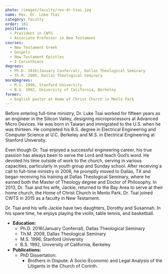 ```yaml
---
photo: /images/faculty/rev-dr-tsai.jpg
name: Rev. Dr. Luke Tsai
category: faculty
order: 101
positions:
  - President in CWTS
  - Associate Professor in New Testament
courses:
  - New Testament Greek
  - Gospels
  - New Testament Epistles
  - 1 Corinthians
degrees:
  - Ph.D. 2016(January Conferral), Dallas Theological Seminary
  - Th.M. 2009, Dallas Theological Seminary
moreDegrees:
  - M.S. 1996, Stanford University
  - B.S. 1992, University of California, Berkeley
former:
  - English pastor at Home of Christ Church in Menlo Park
---
```


Before entering full-time ministry, Dr. Luke Tsai worked for fifteen years as an engineer in the Silicon Valley, designing microprocessors at Advanced Micro Devices. He was born in Taiwan and immigrated to the U.S. when he was thirteen. He completed his B.S. degree in Electrical Engineering and Computer Science at U.C. Berkeley and M.S. in Electrical Engineering at Stanford University.

Even though Dr. Tsai enjoyed a successful engineering career, his true passion has always been to serve the Lord and teach God’s word. He devoted his time outside of work to the church, serving in various capacities, particularly in youth group and Sunday school. After receiving a call to full-time ministry in 2006, he promptly moved to Dallas, TX and began receiving his training at Dallas Theological Seminary, where he earned both the Master of Theology degree and Doctor of Philosophy. In 2013, Dr. Tsai and his wife, Jackie, returned to the Bay Area to serve at their home church, the Home of Christ Church in Menlo Park. Dr. Tsai joined CWTS in 2015 as a faculty in New Testament.

Dr. Tsai and his wife Jackie have two daughters, Dorothy and Susannah. In his spare time, he enjoys playing the violin, table tennis, and basketball.

- **Education:**
  - Ph.D. 2016(January Conferral), Dallas Theological Seminary
  - Th.M. 2009, Dallas Theological Seminary
  - M.S. 1996, Stanford University
  - B.S. 1992, University of California, Berkeley
- **Publications:**
  - PhD Dissertation:
    - Brothers in Dispute: A Socio-Economic and Legal Analysis of the Litigants in the Church of Corinth.
